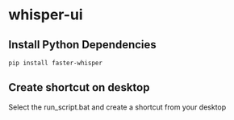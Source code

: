 # whisper-ui

## Install Python Dependencies
```
pip install faster-whisper
```

## Create shortcut on desktop
Select the run_script.bat and create a shortcut from your desktop

